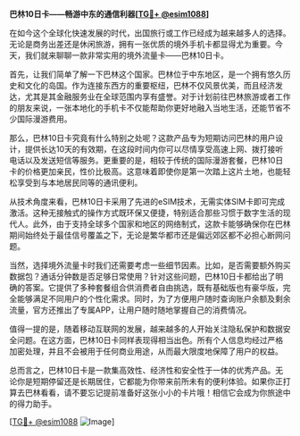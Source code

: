 **巴林10日卡——畅游中东的通信利器[[TG💪+ @esim1088](https://t.me/s/esim1088)]**

在如今这个全球化快速发展的时代，出国旅行或工作已经成为越来越多人的选择。无论是商务出差还是休闲旅游，拥有一张优质的境外手机卡都显得尤为重要。今天，我们就来聊聊一款非常实用的境外流量卡——巴林10日卡。

首先，让我们简单了解一下巴林这个国家。巴林位于中东地区，是一个拥有悠久历史和文化的岛国。作为连接东西方的重要枢纽，巴林不仅风景优美，而且经济发达，尤其是其金融服务业在全球范围内享有盛誉。对于计划前往巴林旅游或者工作的朋友来说，一张本地化的手机卡不仅能帮助你更好地融入当地生活，还能节省不少国际漫游费用。

那么，巴林10日卡究竟有什么特别之处呢？这款产品专为短期访问巴林的用户设计，提供长达10天的有效期，在这段时间内你可以尽情享受高速上网、拨打接听电话以及发送短信等服务。更重要的是，相较于传统的国际漫游套餐，巴林10日卡的价格更加亲民，性价比极高。这意味着即使你是第一次踏上这片土地，也能轻松享受到与本地居民同等的通讯便利。

从技术角度来看，巴林10日卡采用了先进的eSIM技术，无需实体SIM卡即可完成激活。这种无接触式的操作方式既环保又便捷，特别适合那些习惯于数字生活的现代人。此外，由于支持全球多个国家和地区的网络制式，这款卡能够确保你在巴林期间始终处于最佳信号覆盖之下，无论是繁华都市还是偏远郊区都不必担心断网问题。

当然，选择境外流量卡时我们还需要考虑一些细节因素。比如，是否需要额外购买数据包？通话分钟数是否足够日常使用？针对这些问题，巴林10日卡都给出了明确的答案。它提供了多种套餐组合供消费者自由挑选，既有基础版也有豪华版，完全能够满足不同用户的个性化需求。同时，为了方便用户随时查询账户余额及剩余流量，官方还推出了专属APP，让用户随时随地掌握自己的消费情况。

值得一提的是，随着移动互联网的发展，越来越多的人开始关注隐私保护和数据安全问题。在这方面，巴林10日卡同样表现得相当出色。所有个人信息均经过严格加密处理，并且不会被用于任何商业用途，从而最大限度地保障了用户的权益。

总而言之，巴林10日卡是一款集高效性、经济性和安全性于一体的优秀产品。无论你是短期停留还是长期居住，它都能为你带来前所未有的便利体验。如果你正打算去巴林看看，请不要忘记提前准备好这张小小的卡片哦！相信它会成为你旅途中的得力助手。

[[TG💪+ @esim1088](https://t.me/s/esim1088) ![Image](https://i.postimg.cc/4NQfJmqS/Snipaste-2025-05-13-00-14-12.png)]